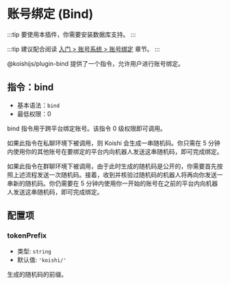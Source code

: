 # 账号绑定 (Bind)

:::tip
要使用本插件，你需要安装数据库支持。
:::

:::tip
建议配合阅读 [入门 > 账号系统 > 账号绑定](../../manual/usage/platform.md#通过指令绑定) 章节。
:::

@koishijs/plugin-bind 提供了一个指令，允许用户进行账号绑定。

## 指令：bind

- 基本语法：`bind`
- 最低权限：0

bind 指令用于跨平台绑定账号。该指令 0 级权限即可调用。

如果此指令在私聊环境下被调用，则 Koishi 会生成一串随机码。你只需在 5 分钟内使用你的其他账号在要绑定的平台内向机器人发送这串随机码，即可完成绑定。

如果此指令在群聊环境下被调用，由于此时生成的随机码是公开的，你需要首先按照上述流程发送一次随机码。接着，收到并核验过随机码的机器人将再向你发送一串新的随机码。你仍需要在 5 分钟内使用你一开始的账号在之前的平台内向机器人发送这串随机码，即可完成绑定。

## 配置项

### tokenPrefix

- 类型: `string`
- 默认值: `'koishi/'`

生成的随机码的前缀。
